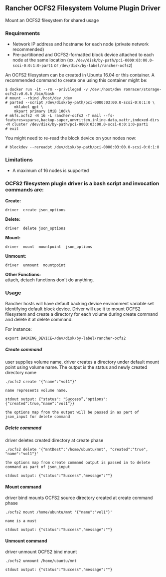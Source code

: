 ## Rancher OCFS2 Filesystem Volume Plugin Driver

Mount an OCFS2 filesystem for shared usage

### Requirements

* Network IP address and hostname for each node (private network recommended)
* Pre-partitioned and OCFS2-formatted block device attached to each node at the same location (ex. `/dev/disk/by-path/pci-0000:03:00.0-scsi-0:0:1:0-part1` or `/dev/disk/by-label/rancher-ocfs2`)

An OCFS2 filesystem can be created in Ubuntu 16.04 or this container.
A recommended command to create one using this container might be:
```
$ docker run -it --rm --privileged -v /dev:/host/dev romracer/storage-ocfs2:v0.6.6 /bin/bash
# mount --rbind /host/dev /dev
# parted --script /dev/disk/by-path/pci-0000:03:00.0-scsi-0:0:1:0 \
    mklabel gpt \
    mkpart primary 1MiB 100\%
# mkfs.ocfs2 -N 16 -L rancher-ocfs2 -T mail --fs-features=sparse,backup-super,unwritten,inline-data,xattr,indexed-dirs -M cluster /dev/disk/by-path/pci-0000:03:00.0-scsi-0:0:1:0-part1
# exit
```
You might need to re-read the block device on your nodes now:
```
# blockdev --rereadpt /dev/disk/by-path/pci-0000:03:00.0-scsi-0:0:1:0
```

### Limitations

* A maximum of 16 nodes is supported

### OCFS2 filesystem plugin driver is a bash script and invocation commands are:
**Create:**  
```
driver  create json_options
```

**Delete:**  
```
driver  delete json_options
```

**Mount:**
```
driver  mount  mountpoint  json_options
```

**Unmount:**
```
driver  unmount  mountpoint
```

**Other Functions:**  
attach, detach functions don't do anything.  

### Usage
Rancher hosts will have default backing device environment variable set identifying default block device.  Driver will use it to mount OCFS2 filesystem and create a directory for each volume during create command and delete it at delete command.

For instance:
```
export BACKING_DEVICE=/dev/disk/by-label/rancher-ocfs2
```

##### Create command
user supplies volume name, driver creates a directory under default mount point using volume name.
The output is the status and newly created directory name

```
./ocfs2 create '{"name":"vol1"}'

name represents volume name.

stdout output: {"status": "Success”,"options":{"created":true,"name":"vol1”}}

the options map from the output will be passed in as part of json_input for delete command
```

##### Delete command
driver deletes created directory at create phase

```
./ocfs2 delete '{"mntDest":"/home/ubuntu/mnt", "created":"true", "name":"vol1"}'

the options map from create command output is passed in to delete command as part of json_input

stdout output: {"status":"Success","message":""}
```

#### Mount command
driver bind mounts OCFS2 source directory created at create command phase

```
./ocfs2 mount /home/ubuntu/mnt '{"name":"vol1"}'

name is a must

stdout output: {"status":"Success","message":""}
```

#### Unmount command
driver unmount OCFS2 bind mount

```
./ocfs2 unmount /home/ubuntu/mnt

stdout output: {"status":"Success","message":""}
```
